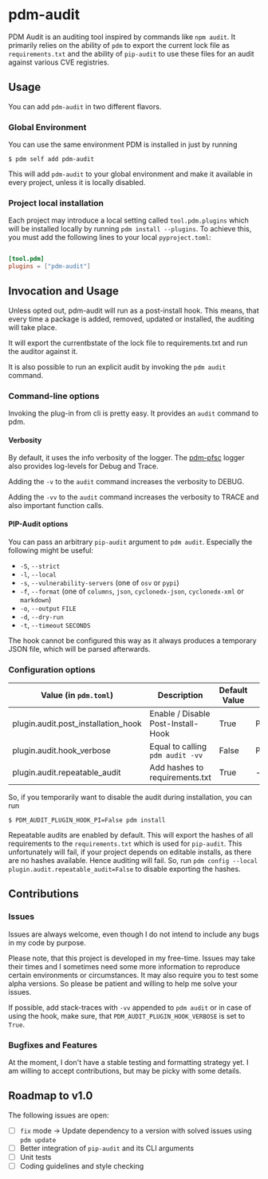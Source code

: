 # pdm-audit

PDM Audit is an auditing tool inspired by commands like `npm audit`. It primarily relies on the ability of `pdm` to export the current lock file as `requirements.txt` and the ability of `pip-audit` to use these files for an audit against various CVE registries.

## Usage

You can add `pdm-audit` in two different flavors.

### Global Environment

You can use the same environment PDM is installed in just by running

```shell
$ pdm self add pdm-audit
```

This will add `pdm-audit` to your global environment and make it available in every project, unless it is locally disabled.

### Project local installation

Each project may introduce a local setting called  `tool.pdm.plugins` which will be installed locally by running `pdm install --plugins`. To achieve this, you must add the following lines to your local `pyproject.toml`:

```toml

[tool.pdm]
plugins = ["pdm-audit"]
```

## Invocation and Usage

Unless opted out, pdm-audit will run as a post-install hook. This means, that every time a package is added, removed, updated or installed, the auditing will take place.

It will export the currentbstate of the lock file to requirements.txt and run the auditor against it.

It is also possible to run an explicit audit by invoking the `pdm audit` command.

### Command-line options

Invoking the plug-in from cli is pretty easy. It provides an `audit` command to pdm.

#### Verbosity

By default, it uses the info verbosity of the logger. The [pdm-pfsc](https://pypi.org/projects/pdm-pfsc) logger also provides log-levels for Debug and Trace.

Adding the `-v` to the `audit` command increases the verbosity to DEBUG.

Adding the `-vv` to the `audit` command increases the verbosity to TRACE and also important function calls. 

#### PIP-Audit options

You can pass an arbitrary `pip-audit` argument to `pdm audit`. Especially the following might be useful:

 - `-S`, `--strict` 
 - `-l`, `--local`
 - `-s`, `--vulnerability-servers` (one of `osv` or `pypi`)
 - `-f`, `--format` (one of `columns`, `json`, `cyclonedx-json`, `cyclonedx-xml` or `markdown`)
 - `-o`, `--output` `FILE`
 - `-d`, `--dry-run`
 - `-t`, `--timeout` `SECONDS`

The hook cannot be configured this way as it always produces a temporary JSON file, which will be parsed afterwards.

### Configuration options

| Value (in `pdm.toml`)               | Description                        | Default Value | Environment-Variable          |
| ----------------------------------- | ---------------------------------- | ------------- | ----------------------------- |
| plugin.audit.post_installation_hook | Enable / Disable Post-Install-Hook | True          | PDM_AUDIT_PLUGIN_HOOK_PI      |
| plugin.audit.hook_verbose           | Equal to calling `pdm audit -vv`   | False         | PDM_AUDIT_PLUGIN_HOOK_VERBOSE |
| plugin.audit.repeatable_audit       | Add hashes to requirements.txt     | True          |            ---                |

So, if you temporarily want to disable the audit during installation, you can run 

```shell
$ PDM_AUDIT_PLUGIN_HOOK_PI=False pdm install 
```

Repeatable audits are enabled by default. This will export the hashes of all requirements to the `requirements.txt` which is used for `pip-audit`. This unfortunately will fail, if your project depends on editable installs, as there are no hashes available. Hence auditing will fail. So, run `pdm config --local plugin.audit.repeatable_audit=False` to disable exporting the hashes.

## Contributions

### Issues

Issues are always welcome, even though I do not intend to include any bugs in my code by purpose.

Please note, that this project is developed in my free-time. Issues may take their times and I sometimes need some more information to reproduce certain environments or circumstances. It may also require you to test some alpha versions. So please be patient and willing to help me solve your issues.

If possible, add stack-traces with `-vv` appended to `pdm audit` or in case of using the hook, make sure, that `PDM_AUDIT_PLUGIN_HOOK_VERBOSE` is set to `True`.

### Bugfixes and Features

At the moment, I don't have a stable testing and formatting strategy yet. I am willing to accept contributions, but may be picky with some details.

## Roadmap to v1.0

The following issues are open:

 - [ ] `fix` mode -> Update dependency to a version with solved issues using `pdm update`
 - [ ] Better integration of `pip-audit` and its CLI arguments
 - [ ] Unit tests
 - [ ] Coding guidelines and style checking

